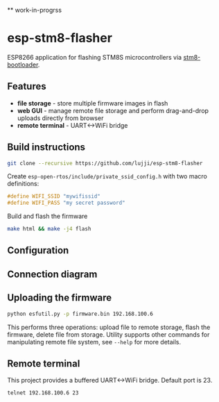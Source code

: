 ** work-in-progrss

# esp-stm8-flasher
ESP8266 application for flashing STM8S microcontrollers via [stm8-bootloader](https://github.com/lujji/stm8-bootloader).

## Features
* **file storage** - store multiple firmware images in flash
* **web GUI** - manage remote file storage and perform drag-and-drop uploads directly from browser
* **remote terminal** - UART<->WiFi bridge

## Build instructions

``` bash
git clone --recursive https://github.com/lujji/esp-stm8-flasher
```

Create `esp-open-rtos/include/private_ssid_config.h` with two macro definitions:
``` C
#define WIFI_SSID "mywifissid"
#define WIFI_PASS "my secret password"
```

Build and flash the firmware
``` bash
make html && make -j4 flash
```

## Configuration

## Connection diagram

## Uploading the firmware
``` bash
python esfutil.py -p firmware.bin 192.168.100.6
```
This performs three operations: upload file to remote storage, flash the firmware, delete file from storage. Utility supports other commands for manipulating remote file system, see `--help` for more details.

## Remote terminal
This project provides a buffered UART<->WiFi bridge. Default port is 23.
``` bash
telnet 192.168.100.6 23
```
